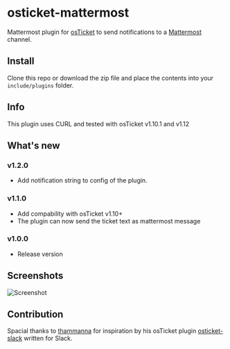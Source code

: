 # osticket-mattermost
Mattermost plugin for [osTicket](https://osticket.com) to send notifications to a [Mattermost](https://www.mattermost.org) channel.

## Install
Clone this repo or download the zip file and place the contents into your `include/plugins` folder.

## Info
This plugin uses CURL and tested with osTicket v1.10.1 and v1.12

## What's new

### v1.2.0
- Add notification string to config of the plugin.

### v1.1.0
- Add compability with osTicket v1.10+
- The plugin can now send the ticket text as mattermost message

### v1.0.0
- Release version

## Screenshots

![Screenshot](https://i.imgur.com/xzALnGC.png)

## Contribution
Spacial thanks to [thammanna](https://github.com/thammanna) for inspiration by his osTicket plugin [osticket-slack](https://github.com/thammanna/osticket-slack) written for Slack.
